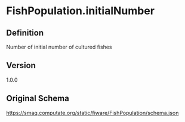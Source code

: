 # FishPopulation.initialNumber

## Definition
Number of initial number of cultured fishes

## Version
1.0.0

## Original Schema
https://smaq.computate.org/static/fiware/FishPopulation/schema.json
